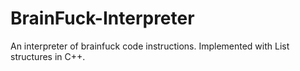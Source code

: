 # BrainFuck-Interpreter
An interpreter of brainfuck code instructions. Implemented with List structures in C++. 
